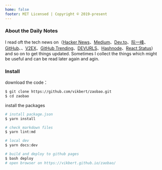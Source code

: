 ```yaml
---
home: false
footer: MIT Licensed | Copyright © 2019-present
---
```


### About the Daily Notes

I read oft the tech news on（[Hacker News](https://news.ycombinator.com/)、[Medium](https://medium.com/)、[Dev.to](https://dev.to/)、[阮一峰](http://www.ruanyifeng.com/blog/)、[GitHub](https://github.com/)、、[V2EX](https://www.v2ex.com/)、[GitHub Trending](https://github.com/trending)、[DEVURLS](https://devurls.com/)、[Hashnode](https://hashnode.com/)、[React Status](https://react.statuscode.com/)）and so on to get things updated. Sometimes I collect the things which might be useful and can be read later again and agin.

### Install

download the code：  
```bash
$ git clone https://github.com/vikbert/zaobao.git
$ cd zaobao
```

install the packages
```bash
# install package.json
$ yarn install

# check markdown files
$ yarn lint:md

# local dev
$ yarn docs:dev 

# build and deploy to github pages
$ bash deploy
# open browser on https://vikbert.github.io/zaobao/
```
